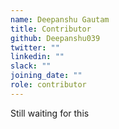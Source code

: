 ```yaml
---
name: Deepanshu Gautam
title: Contributor
github: Deepanshu039
twitter: ""
linkedin: ""
slack: ""
joining_date: ""
role: contributor
---
```


Still waiting for this
